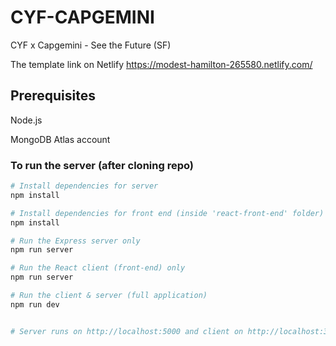 # CYF-CAPGEMINI
CYF x Capgemini  - See the Future (SF)


The template link on Netlify
 https://modest-hamilton-265580.netlify.com/
 
## Prerequisites

Node.js

MongoDB Atlas account

 
### To run the server (after cloning repo)
```bash
# Install dependencies for server
npm install

# Install dependencies for front end (inside 'react-front-end' folder)
npm install

# Run the Express server only
npm run server

# Run the React client (front-end) only
npm run server

# Run the client & server (full application)
npm run dev


# Server runs on http://localhost:5000 and client on http://localhost:3000
```
